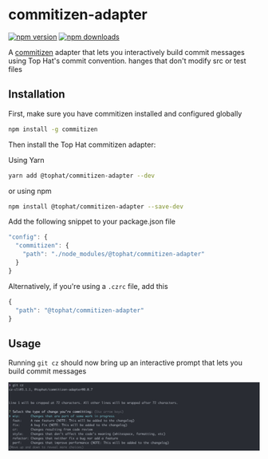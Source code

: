 # commitizen-adapter
[![npm version](https://badge.fury.io/js/%40tophat%2Fcommitizen-adapter.svg)](https://badge.fury.io/js/%40tophat%2Fcommitizen-adapter)
[![npm downloads](https://img.shields.io/npm/dm/%40tophat%2Fcommitizen-adapter.svg)](https://npm-stat.com/charts.html?package=%40tophat%2Fcommitizen-adapter)

A [commitizen](https://github.com/commitizen/cz-cli) adapter that lets you interactively build commit messages using Top Hat's commit convention. 
hanges that don't modify src or test files

## Installation 
First, make sure you have commitizen installed and configured globally

```sh
npm install -g commitizen 
```

Then install the Top Hat commitizen adapter:

Using Yarn
```sh
yarn add @tophat/commitizen-adapter --dev 
```

or using npm
```sh
npm install @tophat/commitizen-adapter --save-dev
```

Add the following snippet to your package.json file 

```js
"config": {
  "commitizen": {
    "path": "./node_modules/@tophat/commitizen-adapter"
  }
}
```

Alternatively, if you're using a `.czrc` file, add this
```js
{
  "path": "@tophat/commitizen-adapter"
}
```

## Usage
Running `git cz` should now bring up an interactive prompt that lets you build commit messages

<span><img align="center" src="../../docs/tophat-cz-screenshot.png" alt="Screenshot"></span>
